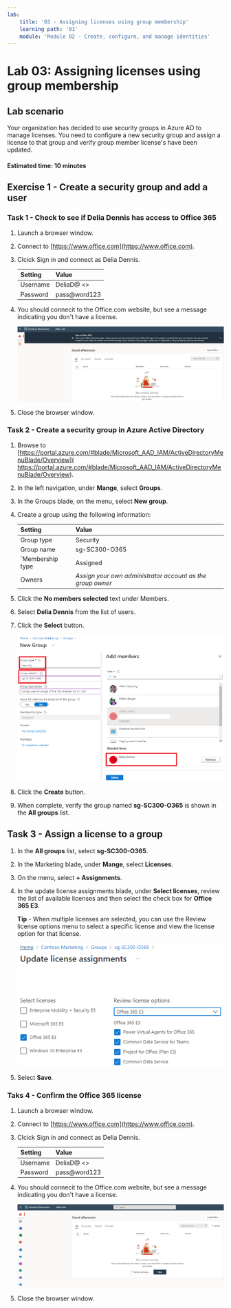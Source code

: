```yaml
---
lab:
    title: '03 - Assigning licenses using group membership'
    learning path: '01'
    module: 'Module 02 - Create, configure, and manage identities'
---
```


# Lab 03: Assigning licenses using group membership

## Lab scenario

Your organization has decided to use security groups in Azure AD to manage licenses. You need to configure a new security group and assign a license to that group and verify group member license's have been updated.

#### Estimated time: 10 minutes

## Exercise 1 - Create a security group and add a user

### Task 1 - Check to see if Delia Dennis has access to Office 365

1. Launch a browser window.
2. Connect to [https://www.office.com](https://www.office.com).
3. Clcick Sign in and connect as Delia Dennis.

    | **Setting**| **Value**|
    | :--- | :--- |
    | Username | DeliaD@ <<you azure domain>>|
    | Password| pass@word123|

4. You should connecit to the Office.com website, but see a message indicating you don't have a license.

    ![Screen image the Office.com website with Delia Dennis logged in but no office applications are available, because no licnese is assigned.](./media/delia-no-office-license.png)
    
5. Close the browser window.

### Task 2 -  Create a security group in Azure Active Directory

1. Browse to [https://portal.azure.com/#blade/Microsoft_AAD_IAM/ActiveDirectoryMenuBlade/Overview]( https://portal.azure.com/#blade/Microsoft_AAD_IAM/ActiveDirectoryMenuBlade/Overview).

2. In the left navigation, under **Mange**, select **Groups**.
3. In the Groups blade, on the menu, select **New group**.
4. Create a group using the following information:

    | **Setting**| **Value**|
    | :--- | :--- |
    | Group type| Security|
    | Group name| sg-SC300-O365|
    | `Membership type| Assigned|
    | Owners| *Assign your own administrator account as the group owner*|

5. Click the **No members selected** text under Members.
6. Select **Delia Dennis** from the list of users.
7. Click the **Select** button.

    ![Screen image displaying the New Group blade with Group type, Group name, Owners, and Members highlighted](./media/lp1-mod2-create-group.png)

8. Click the **Create** button.
9. When complete, verify the group named **sg-SC300-O365** is shown in the **All groups** list.

## Task 3 - Assign a license to a group

1. In the **All groups** list, select **sg-SC300-O365**.
2. In the Marketing blade, under **Mange**, select **Licenses**.
3. On the menu, select **+ Assignments**.
4. In the update license assignments blade, under **Select licenses**, review the list of available licenses and then select the check box for **Office 365 E3**.

    **Tip** - When multiple licenses are selected, you can use the Review license options menu to select a specific license and view the license option for that license.

    ![Screen image displaying licenses selected and assigned to a group. The review license menu is also selected displaying multiple selection options.](./media/lp1-mod2-assign-license-group.png)

6. Select **Save**.

### Taks 4 - Confirm the Office 365 license

1. Launch a browser window.
2. Connect to [https://www.office.com](https://www.office.com).
3. Clcick Sign in and connect as Delia Dennis.

    | **Setting**| **Value**|
    | :--- | :--- |
    | Username | DeliaD@ <<you azure domain>>|
    | Password| pass@word123|

4. You should connecit to the Office.com website, but see a message indicating you don't have a license.

    ![Screen image the Office.com website with Delia Dennis logged in with office applications available, because a licnese is assigned.](./media/delia-office-license.png)
    
5. Close the browser window.
    

